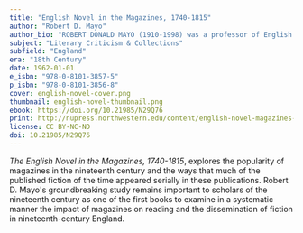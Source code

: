 ```yaml
---
title: "English Novel in the Magazines, 1740-1815"
author: "Robert D. Mayo"
author_bio: "ROBERT DONALD MAYO (1910-1998) was a professor of English at Northwestern University for 35 years. A native of Chicago, he earned his PhD at Princeton University and taught at Oberlin College and Northwestern University. He edited The Analyst, and published widely on 18th century English fiction."
subject: "Literary Criticism & Collections"
subfield: "England"
era: "18th Century"
date: 1962-01-01
e_isbn: "978-0-8101-3857-5"
p_isbn: "978-0-8101-3856-8"
cover: english-novel-cover.png
thumbnail: english-novel-thumbnail.png
ebook: https://doi.org/10.21985/N29Q76
print: http://nupress.northwestern.edu/content/english-novel-magazines-1740-1815
license: CC BY-NC-ND
doi: 10.21985/N29Q76
---
```

_The English Novel in the Magazines, 1740-1815_, explores the popularity of magazines in the nineteenth century and the ways that much of the published fiction of the time appeared serially in these publications. Robert D. Mayo's groundbreaking study remains important to scholars of the nineteenth century as one of the first books to examine in a systematic manner the impact of magazines on reading and the dissemination of fiction in nineteenth-century England.
